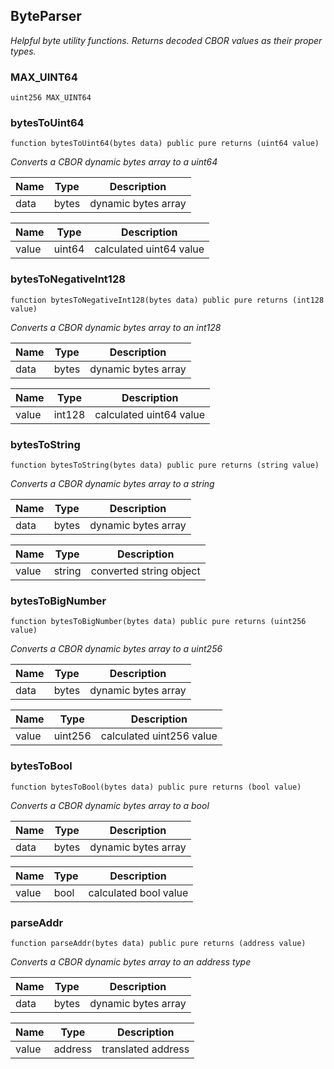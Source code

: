 

## ByteParser

_Helpful byte utility functions.
Returns decoded CBOR values as their proper types._

### MAX_UINT64

```solidity
uint256 MAX_UINT64
```

### bytesToUint64

```solidity
function bytesToUint64(bytes data) public pure returns (uint64 value)
```

_Converts a CBOR dynamic bytes array to a uint64_

| Name | Type | Description |
| ---- | ---- | ----------- |
| data | bytes | dynamic bytes array |

| Name | Type | Description |
| ---- | ---- | ----------- |
| value | uint64 | calculated uint64 value |

### bytesToNegativeInt128

```solidity
function bytesToNegativeInt128(bytes data) public pure returns (int128 value)
```

_Converts a CBOR dynamic bytes array to an int128_

| Name | Type | Description |
| ---- | ---- | ----------- |
| data | bytes | dynamic bytes array |

| Name | Type | Description |
| ---- | ---- | ----------- |
| value | int128 | calculated uint64 value |

### bytesToString

```solidity
function bytesToString(bytes data) public pure returns (string value)
```

_Converts a CBOR dynamic bytes array to a string_

| Name | Type | Description |
| ---- | ---- | ----------- |
| data | bytes | dynamic bytes array |

| Name | Type | Description |
| ---- | ---- | ----------- |
| value | string | converted string object |

### bytesToBigNumber

```solidity
function bytesToBigNumber(bytes data) public pure returns (uint256 value)
```

_Converts a CBOR dynamic bytes array to a uint256_

| Name | Type | Description |
| ---- | ---- | ----------- |
| data | bytes | dynamic bytes array |

| Name | Type | Description |
| ---- | ---- | ----------- |
| value | uint256 | calculated uint256 value |

### bytesToBool

```solidity
function bytesToBool(bytes data) public pure returns (bool value)
```

_Converts a CBOR dynamic bytes array to a bool_

| Name | Type | Description |
| ---- | ---- | ----------- |
| data | bytes | dynamic bytes array |

| Name | Type | Description |
| ---- | ---- | ----------- |
| value | bool | calculated bool value |

### parseAddr

```solidity
function parseAddr(bytes data) public pure returns (address value)
```

_Converts a CBOR dynamic bytes array to an address type_

| Name | Type | Description |
| ---- | ---- | ----------- |
| data | bytes | dynamic bytes array |

| Name | Type | Description |
| ---- | ---- | ----------- |
| value | address | translated address |

